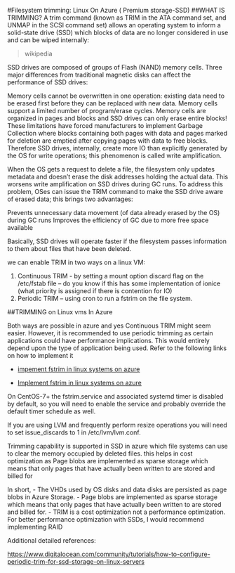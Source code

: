 #Filesystem trimming: Linux On Azure  ( Premium storage-SSD)
##WHAT IS TRIMMING?
A trim command (known as TRIM in the ATA command set, and UNMAP in the SCSI command set) allows an operating system to inform a solid-state drive (SSD) which blocks of data are no longer considered in use and can be wiped internally:

> wikipedia

SSD drives are composed of groups of Flash (NAND) memory cells. Three major differences from traditional magnetic disks can affect the performance of SSD drives:

Memory cells cannot be overwritten in one operation: existing data need to be erased first before they can be replaced with new data.
Memory cells support a limited number of program/erase cycles.
Memory cells are organized in pages and blocks and SSD drives can only erase entire blocks!
These limitations have forced manufacturers to implement Garbage Collection where blocks containing both pages with data and pages marked for deletion are emptied after copying pages with data to free blocks. Therefore SSD drives, internally, create more IO than explicitly generated by the OS for write operations; this phenomenon is called write amplification.

When the OS gets a request to delete a file, the filesystem only updates metadata and doesn’t erase the disk addresses holding the actual data. This worsens write amplification on SSD drives during GC runs. 
To address this problem, OSes can issue the TRIM command to make the SSD drive aware of erased data; this brings two advantages:

Prevents unnecessary data movement (of data already erased by the OS) during GC runs
Improves the efficiency of GC due to more free space available

Basically, SSD drives will operate faster if the filesystem passes information to them about files that have been deleted.

we can enable TRIM in two ways on a linux VM:
1. Continuous TRIM - by setting a mount option discard flag on the /etc/fstab file – do you know if this has some implementation of ionice (what priority is assigned if there is contention for IO)
2. Periodic TRIM – using cron to run a fstrim on the file system.

##TRIMMING on Linux vms In Azure 

Both ways are possible in azure and yes Continuous TRIM might seem easier. However, it is recommended to use periodic trimming as certain applications could have performance implications. This would entirely depend upon the type of application being used.
Refer to the following links on how to implement it

* [impement fstrim in linux systems on azure](https://docs.microsoft.com/en-us/azure/virtual-machines/virtual-machines-linux-classic-attach-disk)

* [Implement fstrim in linux systems on azure](https://docs.microsoft.com/en-us/azure/virtual-machines/virtual-machines-linux-configure-lvm)
	

On CentOS-7+ the fstrim.service and associated systemd timer is disabled by default, so you will need to enable the service and probably override the default timer schedule as well.

If you are using LVM and frequently perform resize operations you will need to set issue_discards to 1 in /etc/lvm/lvm.conf. 

Trimming capability is supported in SSD in azure which file systems can use to clear the memory occupied by deleted files. this helps in cost optimization as Page blobs are implemented as sparse storage which means that only pages that have actually been written to are stored and billed for

In short, 
	- The VHDs used by OS disks and data disks are persisted as page blobs in Azure Storage. 
	- Page blobs are implemented as sparse storage which means that only pages that have actually been written to are stored and billed for.
	- TRIM is a cost optimization not a performance optimization. For better performance optimization with SSDs, I would recommend implementing RAID


Additional detailed references:

https://www.digitalocean.com/community/tutorials/how-to-configure-periodic-trim-for-ssd-storage-on-linux-servers
